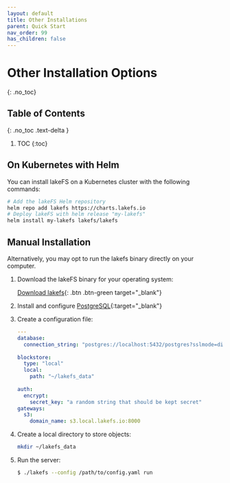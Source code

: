 ```yaml
---
layout: default
title: Other Installations
parent: Quick Start
nav_order: 99
has_children: false
---
```


# Other Installation Options
{: .no_toc}

## Table of Contents
{: .no_toc .text-delta }

1. TOC
{:toc}

## On Kubernetes with Helm

You can install lakeFS on a Kubernetes cluster with the following commands:
```bash
# Add the lakeFS Helm repository
helm repo add lakefs https://charts.lakefs.io
# Deploy lakeFS with helm release "my-lakefs"
helm install my-lakefs lakefs/lakefs
```

## Manual Installation 

Alternatively, you may opt to run the lakefs binary directly on your computer.

1. Download the lakeFS binary for your operating system:

   [Download lakefs](../downloads.md){: .btn .btn-green target="_blank"}

1. Install and configure [PostgreSQL](https://www.postgresql.org/download/){:target="_blank"}

1. Create a configuration file:
    
   ```yaml
   ---
   database:
     connection_string: "postgres://localhost:5432/postgres?sslmode=disable"
    
   blockstore: 
     type: "local"
     local:
       path: "~/lakefs_data"
    
   auth:
     encrypt:
       secret_key: "a random string that should be kept secret"
   gateways:
     s3:
       domain_name: s3.local.lakefs.io:8000
   ```

1. Create a local directory to store objects:

   ```sh
   mkdir ~/lakefs_data
   ```

1. Run the server:
    
   ```bash
   $ ./lakefs --config /path/to/config.yaml run
   ```
